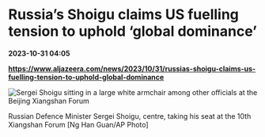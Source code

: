 # Russia’s Shoigu claims US fuelling tension to uphold ‘global dominance’

**2023-10-31 04:05**

**https://www.aljazeera.com/news/2023/10/31/russias-shoigu-claims-us-fuelling-tension-to-uphold-global-dominance**

![Sergei Shoigu sitting in a large white armchair among other officials at the Beijing Xiangshan Forum](https://www.aljazeera.com/wp-content/uploads/2023/10/AP23303169879426-1698715897.jpg?resize=770%2C513&quality=80)

Russian Defence Minister Sergei Shoigu, centre, taking his seat at the 10th Xiangshan Forum \[Ng Han Guan/AP Photo\]